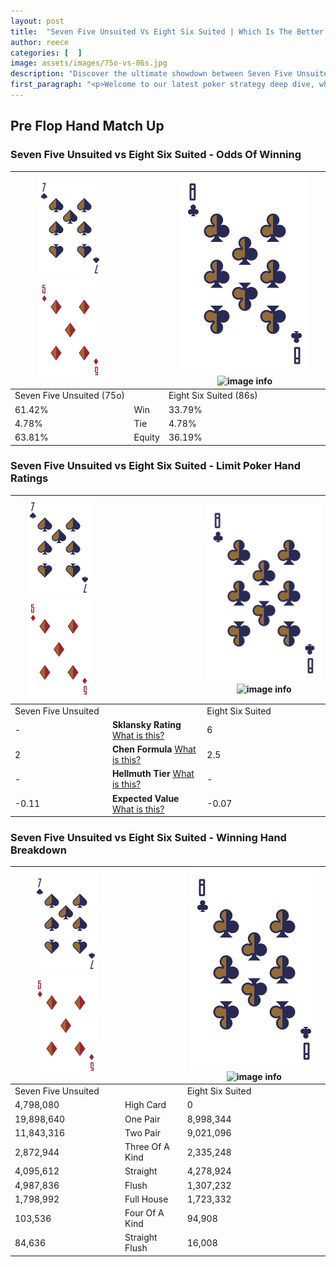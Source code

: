 ```yaml
---
layout: post
title:  "Seven Five Unsuited Vs Eight Six Suited | Which Is The Better Hand In Poker? A Complete Guide"
author: reece
categories: [  ]
image: assets/images/75o-vs-86s.jpg
description: "Discover the ultimate showdown between Seven Five Unsuited and Eight Six Suited in poker! Uncover the odds, strategies, and scenarios where one hand triumphs over the other. Get ready to up your poker game with this thrilling analysis."
first_paragraph: "<p>Welcome to our latest poker strategy deep dive, where we're pitting two distinct hands against each other in a high-stakes showdown: Seven Five Unsuited vs Eight Six Suited.</p><p>In the dynamic world of poker, every decision counts, and knowing which hand holds the upper hand is key to your success at the table.</p><p>In this article, we'll dissect these two hands, explore the scenarios where one dominates the other, and equip you with the knowledge to make strategic choices that can tip the odds in your favor.</p><p>Get ready to unravel the intriguing dynamics of these poker hands and elevate your game to new heights.</p>"
---
```




[comment]: # (sp0)

## Pre Flop Hand Match Up

<div class="table hand-ratings" markdown="1"> 



### Seven Five Unsuited vs Eight Six Suited - Odds Of Winning


    
| ![image info](assets/images/hand1/7.png) ![image info](assets/images/hand1/5o.png) |  | ![image info](assets/images/hand2/8.png) ![image info](assets/images/hand2/6s.png) |
| -------- | -------- | -------- |
| Seven Five Unsuited (75o) |  | Eight Six Suited (86s) |
| 61.42% | Win | 33.79% |
| 4.78% | Tie | 4.78% |
| 63.81% | Equity | 36.19% |




[comment]: # (sp1)



### Seven Five Unsuited vs Eight Six Suited - Limit Poker Hand Ratings


    
| ![image info](assets/images/hand1/7.png) ![image info](assets/images/hand1/5o.png) |  | ![image info](assets/images/hand2/8.png) ![image info](assets/images/hand2/6s.png) |
| -------- | -------- | -------- |
| Seven Five Unsuited |  | Eight Six Suited |
| - | **Sklansky Rating** [What is this?](/sklansky-rating-explained) | 6 |
| 2 | **Chen Formula** [What is this?](/chen-formula-explained) | 2.5 |
| - | **Hellmuth Tier** [What is this?](/Hellmuth-tier-explained) | - |
| -0.11 | **Expected Value** [What is this?](/expected-value-explained) | -0.07 |




[comment]: # (sp2)



### Seven Five Unsuited vs Eight Six Suited - Winning Hand Breakdown


    
| ![image info](assets/images/hand1/7.png) ![image info](assets/images/hand1/5o.png) |  | ![image info](assets/images/hand2/8.png) ![image info](assets/images/hand2/6s.png) |
| -------- | -------- | -------- |
| Seven Five Unsuited |  | Eight Six Suited |
| 4,798,080 | High Card | 0 |
| 19,898,640 | One Pair | 8,998,344 |
| 11,843,316 | Two Pair | 9,021,096 |
| 2,872,944 | Three Of A Kind | 2,335,248 |
| 4,095,612 | Straight | 4,278,924 |
| 4,987,836 | Flush | 1,307,232 |
| 1,798,992 | Full House | 1,723,332 |
| 103,536 | Four Of A Kind | 94,908 |
| 84,636 | Straight Flush | 16,008 |




[comment]: # (sp3)



</div>

[comment]: # (sp4)



[comment]: # (sp5)

